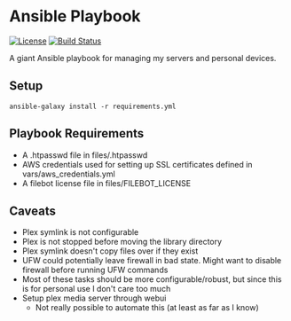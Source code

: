 # Ansible Playbook
[![License](https://img.shields.io/github/license/shepherdjerred/ansible-playbooy)](https://github.com/shepherdjerred/ansible-playbook/blob/main/LICENSE)
[![Build Status](https://img.shields.io/github/workflow/status/shepherdjerred/ansible-playbook/ansible-lint)](https://github.com/shepherdjerred/ansible-playbook/actions)

A giant Ansible playbook for managing my servers and personal devices.

## Setup
`ansible-galaxy install -r requirements.yml`

## Playbook Requirements
* A .htpasswd file in files/.htpasswd
* AWS credentials used for setting up SSL certificates defined in vars/aws\_credentials.yml
* A filebot license file in files/FILEBOT_LICENSE

## Caveats
* Plex symlink is not configurable
* Plex is not stopped before moving the library directory
* Plex symlink doesn't copy files over if they exist
* UFW could potentially leave firewall in bad state. Might want to disable firewall before running UFW commands
* Most of these tasks should be more configurable/robust, but since this is for personal use I don't care too much
* Setup plex media server through webui
  * Not really possible to automate this (at least as far as I know)
